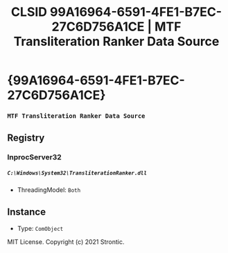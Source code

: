﻿---
title: "CLSID 99A16964-6591-4FE1-B7EC-27C6D756A1CE | MTF Transliteration Ranker Data Source"
excerpt: What is COM-Object CLSID 99A16964-6591-4FE1-B7EC-27C6D756A1CE?
---

# {99A16964-6591-4FE1-B7EC-27C6D756A1CE}

### `MTF Transliteration Ranker Data Source`

## Registry


### InprocServer32

##### `C:\Windows\System32\TransliterationRanker.dll`
* ThreadingModel: `Both`

## Instance

* Type: `ComObject`

MIT License. Copyright (c) 2021 Strontic.


